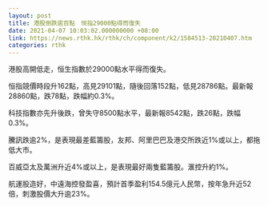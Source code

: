 ```yaml
---
layout: post
title: 港股倒跌逾百點　恒指29000點得而復失
date: 2021-04-07 10:03:02.000000000 +08:00
link: https://news.rthk.hk/rthk/ch/component/k2/1584513-20210407.htm
categories: rthk
---
```


港股高開低走，恒生指數於29000點水平得而復失。

恒指競價時段升162點，高見29101點，隨後回落152點，低見28786點。最新報28860點，跌78點，跌幅約0.3%。

科技指數亦先升後跌，曾失守8500點水平，最新報8542點，跌26點，跌幅0.3%。

騰訊跌逾2%，是表現最差藍籌股，友邦、阿里巴巴及港交所跌近1%或以上，都拖低大市。

百威亞太及萬洲升近4%或以上，是表現最好兩隻藍籌股。滙控升約1%。

航運股造好，中遠海控發盈喜，預計首季盈利154.5億元人民幣，按年急升近52倍，刺激股價大升逾23%。

